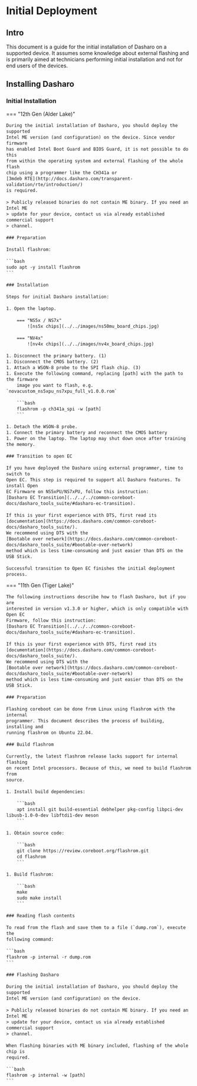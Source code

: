 # Initial Deployment

## Intro

This document is a guide for the initial installation of Dasharo on a supported
device. It assumes some knowledge about external flashing and is primarily aimed
at technicians performing initial installation and not for end users of the
devices.

## Installing Dasharo

### Initial Installation

=== "12th Gen (Alder Lake)"

    During the initial installation of Dasharo, you should deploy the supported
    Intel ME version (and configuration) on the device. Since vendor firmware
    has enabled Intel Boot Guard and BIOS Guard, it is not possible to do this
    from within the operating system and external flashing of the whole flash
    chip using a programmer like the CH341a or
    [3mdeb RTE](http://docs.dasharo.com/transparent-validation/rte/introduction/)
    is required.

    > Publicly released binaries do not contain ME binary. If you need an Intel ME
    > update for your device, contact us via already established commercial support
    > channel.

    ### Preparation

    Install flashrom:

    ```bash
    sudo apt -y install flashrom
    ```

    ### Installation

    Steps for initial Dasharo installation:

    1. Open the laptop.

        === "NS5x / NS7x"
            ![ns5x chips](../../images/ns50mu_board_chips.jpg)

        === "NV4x"
            ![nv4x chips](../../images/nv4x_board_chips.jpg)

    1. Disconnect the primary battery. (1)
    1. Disconnect the CMOS battery. (2)
    1. Attach a WSON-8 probe to the SPI flash chip. (3)
    1. Execute the following command, replacing [path] with the path to the firmware
        image you want to flash, e.g. `novacustom_ns5xpu_ns7xpu_full_v1.0.0.rom`

        ```bash
        flashrom -p ch341a_spi -w [path]
        ```

    1. Detach the WSON-8 probe.
    1. Connect the primary battery and reconnect the CMOS battery
    1. Power on the laptop. The laptop may shut down once after training the memory.

    ### Transition to open EC

    If you have deployed the Dasharo using external programmer, time to switch to
    Open EC. This step is required to support all Dasharo features. To install Open
    EC Firmware on NS5xPU/NS7xPU, follow this instruction:
    [Dasharo EC Transition](../../../common-coreboot-docs/dasharo_tools_suite/#dasharo-ec-transition).

    If this is your first experience with DTS, first read its
    [documentation](https://docs.dasharo.com/common-coreboot-docs/dasharo_tools_suite/).
    We recommend using DTS with the
    [Bootable over network](https://docs.dasharo.com/common-coreboot-docs/dasharo_tools_suite/#bootable-over-network)
    method which is less time-consuming and just easier than DTS on the USB Stick.

    Successful transition to Open EC finishes the initial deployment process.

=== "11th Gen (Tiger Lake)"

    The following instructions describe how to flash Dasharo, but if you are
    interested in version v1.3.0 or higher, which is only compatible with Open EC
    Firmware, follow this instruction:
    [Dasharo EC Transition](../../../common-coreboot-docs/dasharo_tools_suite/#dasharo-ec-transition).

    If this is your first experience with DTS, first read its
    [documentation](https://docs.dasharo.com/common-coreboot-docs/dasharo_tools_suite/).
    We recommend using DTS with the
    [Bootable over network](https://docs.dasharo.com/common-coreboot-docs/dasharo_tools_suite/#bootable-over-network)
    method which is less time-consuming and just easier than DTS on the USB Stick.

    ### Preparation

    Flashing coreboot can be done from Linux using flashrom with the internal
    programmer. This document describes the process of building, installing and
    running flashrom on Ubuntu 22.04.

    ### Build flashrom

    Currently, the latest flashrom release lacks support for internal flashing
    on recent Intel processors. Because of this, we need to build flashrom from
    source.

    1. Install build dependencies:

        ```bash
        apt install git build-essential debhelper pkg-config libpci-dev libusb-1.0-0-dev libftdi1-dev meson
        ```

    1. Obtain source code:

        ```bash
        git clone https://review.coreboot.org/flashrom.git
        cd flashrom
        ```

    1. Build flashrom:

        ```bash
        make
        sudo make install
        ```

    ### Reading flash contents

    To read from the flash and save them to a file (`dump.rom`), execute the
    following command:

    ```bash
    flashrom -p internal -r dump.rom
    ```

    ### Flashing Dasharo

    During the initial installation of Dasharo, you should deploy the supported
    Intel ME version (and configuration) on the device.

    > Publicly released binaries do not contain ME binary. If you need an Intel ME
    > update for your device, contact us via already established commercial support
    > channel.

    When flashing binaries with ME binary included, flashing of the whole chip is
    required.

    ```bash
    flashrom -p internal -w [path]
    ```
